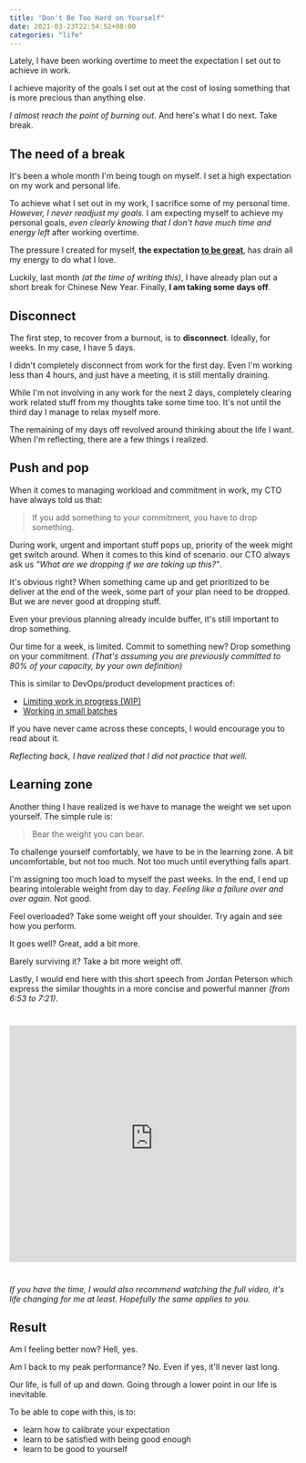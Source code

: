 ```yaml
---
title: "Don't Be Too Hard on Yourself"
date: 2021-03-23T22:54:52+08:00
categories: "life"
---
```


Lately, I have been working overtime to meet the expectation I set out to
achieve in work.

I achieve majority of the goals I set out at the cost of losing something
that is more precious than anything else.

_I almost reach the point of burning out_. And here's what I do next. Take
break.

## The need of a break

It's been a whole month I'm being tough on myself. I set a high
expectation on my work and personal life.

To achieve what I set out in my work, I sacrifice some of my personal time.
_However, I never readjust my goals._ I am expecting myself to achieve my
personal goals, _even clearly knowing that I don't have much time and energy
left_ after working overtime.

The pressure I created for myself, **the expectation [to be great][2]**, has drain
all my energy to do what I love.

Luckily, last month _(at the time of writing this)_, I have already plan out a short break for Chinese New Year.
Finally, **I am taking some days off**.

## Disconnect

The first step, to recover from a burnout, is to **disconnect**. Ideally, for
weeks. In my case, I have 5 days.

I didn't completely disconnect from work for the first day. Even I'm working
less than 4 hours, and just have a meeting, it is still mentally draining.

While I'm not involving in any work for the next 2 days, completely clearing
work related stuff from my thoughts take some time too. It's not until the
third day I manage to relax myself more.

The remaining of my days off revolved around thinking about the life I want.
When I'm reflecting, there are a few things I realized.

## Push and pop

When it comes to managing workload and commitment in work, my CTO have always
told us that:

> If you add something to your commitment, you have to drop something.

During work, urgent and important stuff pops up, priority of the week might get
switch around. When it comes to this kind of scenario. our CTO always ask
us _"What are we dropping if we are taking up this?"_.

It's obvious right? When something came up and get prioritized to be deliver
at the end of the week, some part of your plan need to be dropped. But we are
never good at dropping stuff.

Even your previous planning already inculde buffer, it's still important to
drop something.

Our time for a week, is limited. Commit to something new? Drop something on
your commitment. _(That's assuming you are previously committed to 80% of your
capacity, by your own definition)_

This is similar to DevOps/product development practices of:

- [Limiting work in progress (WIP)][0]
- [Working in small batches][1]

If you have never came across these concepts, I would encourage you to read about it.

_Reflecting back, I have realized that I did not practice that well._


## Learning zone

Another thing I have realized is we have to manage the weight we set upon
yourself. The simple rule is:

> Bear the weight you can bear.

To challenge yourself comfortably, we have to be in the learning zone. A bit
uncomfortable, but not too much. Not too much until everything falls apart.

I'm assigning too much load to myself the past weeks. In the end, I end up
bearing intolerable weight from day to day. _Feeling like a failure over and
over again._ Not good.

Feel overloaded? Take some weight off your shoulder. Try again and see how you
perform.

It goes well? Great, add a bit more.

Barely surviving it? Take a bit more weight off.

Lastly, I would end here with this short speech from Jordan Peterson which express the similar thoughts in a more concise and powerful manner _(from 6:53 to 7:21)_.

<iframe style="margin: 25px 0" width="100%" height="415" src="https://www.youtube-nocookie.com/embed/KjpuxiV-_Es?start=413" title="YouTube video player" frameborder="0" allow="accelerometer; autoplay; clipboard-write; encrypted-media; gyroscope; picture-in-picture" allowfullscreen></iframe>

_If you have the time, I would also recommend watching the full video, it's
life changing for me at least. Hopefully the same applies to you._

## Result

Am I feeling better now? Hell, yes.

Am I back to my peak performance? No. Even if yes, it'll never last long.

Our life, is full of up and down. Going through a lower point in our life is
inevitable.

To be able to cope with this, is to:

- learn how to calibrate your expectation
- learn to be satisfied with being good enough
- learn to be good to yourself


[0]: https://lethain.com/limiting-wipx
[1]: https://www.eferro.net/2021/01/small-batches-for-win-continuous.html
[2]: https://blog.stephsmith.io/how-to-be-great/
[3]: https://youtu.be/KjpuxiV-_Es?t=404
